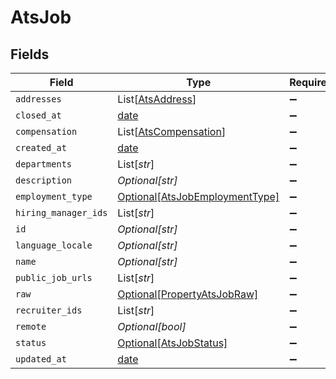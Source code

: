 # AtsJob


## Fields

| Field                                                                         | Type                                                                          | Required                                                                      | Description                                                                   |
| ----------------------------------------------------------------------------- | ----------------------------------------------------------------------------- | ----------------------------------------------------------------------------- | ----------------------------------------------------------------------------- |
| `addresses`                                                                   | List[[AtsAddress](../../models/shared/atsaddress.md)]                         | :heavy_minus_sign:                                                            | N/A                                                                           |
| `closed_at`                                                                   | [date](https://docs.python.org/3/library/datetime.html#date-objects)          | :heavy_minus_sign:                                                            | N/A                                                                           |
| `compensation`                                                                | List[[AtsCompensation](../../models/shared/atscompensation.md)]               | :heavy_minus_sign:                                                            | N/A                                                                           |
| `created_at`                                                                  | [date](https://docs.python.org/3/library/datetime.html#date-objects)          | :heavy_minus_sign:                                                            | N/A                                                                           |
| `departments`                                                                 | List[*str*]                                                                   | :heavy_minus_sign:                                                            | N/A                                                                           |
| `description`                                                                 | *Optional[str]*                                                               | :heavy_minus_sign:                                                            | N/A                                                                           |
| `employment_type`                                                             | [Optional[AtsJobEmploymentType]](../../models/shared/atsjobemploymenttype.md) | :heavy_minus_sign:                                                            | N/A                                                                           |
| `hiring_manager_ids`                                                          | List[*str*]                                                                   | :heavy_minus_sign:                                                            | N/A                                                                           |
| `id`                                                                          | *Optional[str]*                                                               | :heavy_minus_sign:                                                            | N/A                                                                           |
| `language_locale`                                                             | *Optional[str]*                                                               | :heavy_minus_sign:                                                            | N/A                                                                           |
| `name`                                                                        | *Optional[str]*                                                               | :heavy_minus_sign:                                                            | N/A                                                                           |
| `public_job_urls`                                                             | List[*str*]                                                                   | :heavy_minus_sign:                                                            | N/A                                                                           |
| `raw`                                                                         | [Optional[PropertyAtsJobRaw]](../../models/shared/propertyatsjobraw.md)       | :heavy_minus_sign:                                                            | N/A                                                                           |
| `recruiter_ids`                                                               | List[*str*]                                                                   | :heavy_minus_sign:                                                            | N/A                                                                           |
| `remote`                                                                      | *Optional[bool]*                                                              | :heavy_minus_sign:                                                            | N/A                                                                           |
| `status`                                                                      | [Optional[AtsJobStatus]](../../models/shared/atsjobstatus.md)                 | :heavy_minus_sign:                                                            | N/A                                                                           |
| `updated_at`                                                                  | [date](https://docs.python.org/3/library/datetime.html#date-objects)          | :heavy_minus_sign:                                                            | N/A                                                                           |